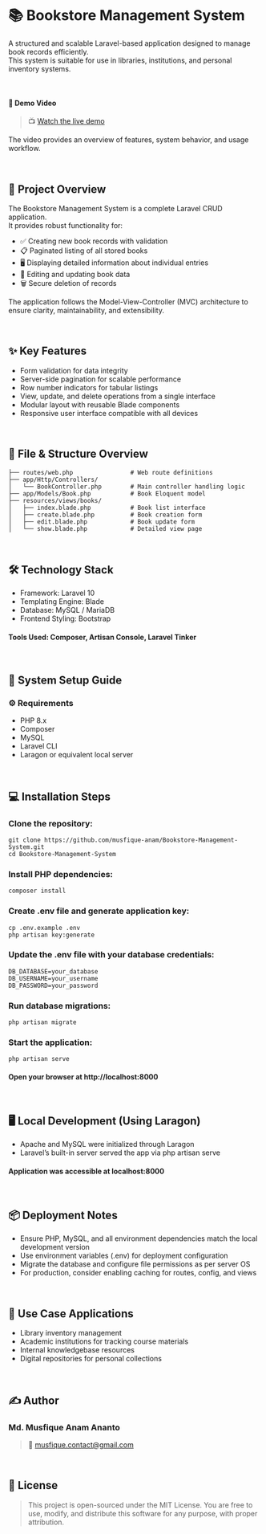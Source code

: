 # 📚 Bookstore Management System

A structured and scalable Laravel-based application designed to manage book records efficiently.  
This system is suitable for use in libraries, institutions, and personal inventory systems.

<br>

#### 🎥 Demo Video  
> 📺 [Watch the live demo](https://your-demo-link.com)

The video provides an overview of features, system behavior, and usage workflow.

<br>

## 🚀 Project Overview

The Bookstore Management System is a complete Laravel CRUD application.  
It provides robust functionality for:


- ✅ Creating new book records with validation  
- 📋 Paginated listing of all stored books  
- 🖥️ Displaying detailed information about individual entries  
- 📝 Editing and updating book data  
- 🗑️ Secure deletion of records  


The application follows the Model-View-Controller (MVC) architecture to ensure clarity, maintainability, and extensibility.

<br>

## ✨ Key Features

- Form validation for data integrity  
- Server-side pagination for scalable performance  
- Row number indicators for tabular listings  
- View, update, and delete operations from a single interface  
- Modular layout with reusable Blade components  
- Responsive user interface compatible with all devices  

<br>

## 📁 File & Structure Overview

```plaintext
├── routes/web.php                # Web route definitions
├── app/Http/Controllers/
│   └── BookController.php        # Main controller handling logic
├── app/Models/Book.php           # Book Eloquent model
├── resources/views/books/
│   ├── index.blade.php           # Book list interface
│   ├── create.blade.php          # Book creation form
│   ├── edit.blade.php            # Book update form
│   └── show.blade.php            # Detailed view page
```

<br>

## 🛠 Technology Stack

- Framework: Laravel 10
- Templating Engine: Blade
- Database: MySQL / MariaDB
- Frontend Styling: Bootstrap

#### Tools Used: Composer, Artisan Console, Laravel Tinker

<br>

## 🔧 System Setup Guide

### ⚙️ Requirements

- PHP 8.x
- Composer
- MySQL
- Laravel CLI
- Laragon or equivalent local server

<br>

## 💻 Installation Steps

### Clone the repository:

```
git clone https://github.com/musfique-anam/Bookstore-Management-System.git
cd Bookstore-Management-System
```

### Install PHP dependencies:
```
composer install
```

### Create .env file and generate application key:
```
cp .env.example .env
php artisan key:generate
```

### Update the .env file with your database credentials:
```
DB_DATABASE=your_database
DB_USERNAME=your_username
DB_PASSWORD=your_password
```

### Run database migrations:
```
php artisan migrate
```

### Start the application:
```
php artisan serve
```

#### Open your browser at http://localhost:8000

<br>

## 🖥️ Local Development (Using Laragon)

- Apache and MySQL were initialized through Laragon
- Laravel’s built-in server served the app via php artisan serve


#### Application was accessible at localhost:8000

<br>

## 📦 Deployment Notes

- Ensure PHP, MySQL, and all environment dependencies match the local development version
- Use environment variables (.env) for deployment configuration
- Migrate the database and configure file permissions as per server OS
- For production, consider enabling caching for routes, config, and views

<br>

## 🎯 Use Case Applications

- Library inventory management
- Academic institutions for tracking course materials
- Internal knowledgebase resources
- Digital repositories for personal collections


<br>

## ✍️ Author

### Md. Musfique Anam Ananto
> 📧 musfique.contact@gmail.com

<br>

## 📜 License
> This project is open-sourced under the MIT License.
You are free to use, modify, and distribute this software for any purpose, with proper attribution.
